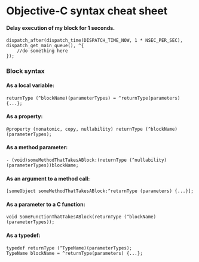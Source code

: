# Objective-C syntax cheat sheet

#### Delay execution of my block for 1 seconds.
```
dispatch_after(dispatch_time(DISPATCH_TIME_NOW, 1 * NSEC_PER_SEC), dispatch_get_main_queue(), ^{
    //do something here
});
```
### Block syntax
#### As a local variable:

```
returnType (^blockName)(parameterTypes) = ^returnType(parameters) {...};
```

#### As a property:
```
@property (nonatomic, copy, nullability) returnType (^blockName)(parameterTypes);
```

#### As a method parameter:
```
- (void)someMethodThatTakesABlock:(returnType (^nullability)(parameterTypes))blockName;
```

#### As an argument to a method call:
```
[someObject someMethodThatTakesABlock:^returnType (parameters) {...}];
```

#### As a parameter to a C function:
```
void SomeFunctionThatTakesABlock(returnType (^blockName)(parameterTypes));
```
#### As a typedef:
```
typedef returnType (^TypeName)(parameterTypes);
TypeName blockName = ^returnType(parameters) {...};
```
